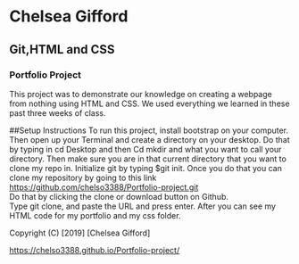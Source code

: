 # Chelsea Gifford

## Git,HTML and CSS

### Portfolio Project

This project was to demonstrate our knowledge on creating a webpage from nothing using HTML and CSS.
We used everything we learned in these past three weeks of class.

##Setup Instructions
To run this project, install bootstrap on your computer.  Then open up your Terminal and create a directory on your desktop.  Do that by typing in cd Desktop and then Cd mkdir and what you want to call your directory.  Then make sure you are in that current directory that you want to clone my repo in. Initialize git by typing $git init. Once you do that you can clone my repository by going to this link https://github.com/chelso3388/Portfolio-project.git  
Do that by clicking the clone or download button on Github.  
Type git clone, and paste the URL and press enter.  After you can see my HTML code for my portfolio and my css folder.

Copyright (C) [2019] [Chelsea Gifford]


https://chelso3388.github.io/Portfolio-project/
